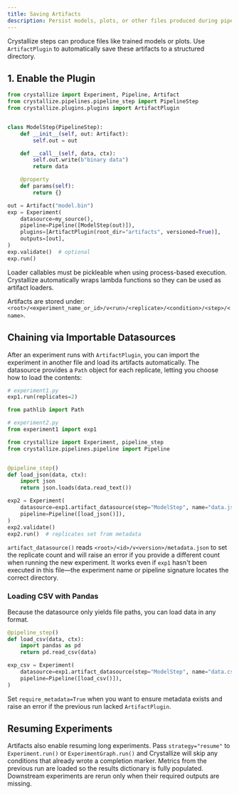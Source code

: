 ```yaml
---
title: Saving Artifacts
description: Persist models, plots, or other files produced during pipeline steps.
---
```


Crystallize steps can produce files like trained models or plots. Use `ArtifactPlugin` to automatically save these artifacts to a structured directory.

## 1. Enable the Plugin

```python
from crystallize import Experiment, Pipeline, Artifact
from crystallize.pipelines.pipeline_step import PipelineStep
from crystallize.plugins.plugins import ArtifactPlugin


class ModelStep(PipelineStep):
    def __init__(self, out: Artifact):
        self.out = out

    def __call__(self, data, ctx):
        self.out.write(b"binary data")
        return data

    @property
    def params(self):
        return {}

out = Artifact("model.bin")
exp = Experiment(
    datasource=my_source(),
    pipeline=Pipeline([ModelStep(out)]),
    plugins=[ArtifactPlugin(root_dir="artifacts", versioned=True)],
    outputs=[out],
)
exp.validate()  # optional
exp.run()
```

Loader callables must be pickleable when using process-based execution.
Crystallize automatically wraps lambda functions so they can be used as
artifact loaders.

Artifacts are stored under:
`<root>/<experiment_name_or_id>/v<run>/<replicate>/<condition>/<step>/<name>`.

## Chaining via Importable Datasources

After an experiment runs with `ArtifactPlugin`, you can import the experiment in
another file and load its artifacts automatically. The datasource provides a
`Path` object for each replicate, letting you choose how to load the contents:

```python
# experiment1.py
exp1.run(replicates=2)

from pathlib import Path

# experiment2.py
from experiment1 import exp1

from crystallize import Experiment, pipeline_step
from crystallize.pipelines.pipeline import Pipeline


@pipeline_step()
def load_json(data, ctx):
    import json
    return json.loads(data.read_text())

exp2 = Experiment(
    datasource=exp1.artifact_datasource(step="ModelStep", name="data.json"),
    pipeline=Pipeline([load_json()]),
)
exp2.validate()
exp2.run()  # replicates set from metadata
```

`artifact_datasource()` reads `<root>/<id>/v<version>/metadata.json` to set the
replicate count and will raise an error if you provide a different count when
running the new experiment.
It works even if `exp1` hasn't been executed in this file—the experiment name or
pipeline signature locates the correct directory.

### Loading CSV with Pandas

Because the datasource only yields file paths, you can load data in any format.

```python
@pipeline_step()
def load_csv(data, ctx):
    import pandas as pd
    return pd.read_csv(data)

exp_csv = Experiment(
    datasource=exp1.artifact_datasource(step="ModelStep", name="data.csv"),
    pipeline=Pipeline([load_csv()]),
)
```

Set `require_metadata=True` when you want to ensure metadata exists and raise
an error if the previous run lacked `ArtifactPlugin`.

## Resuming Experiments

Artifacts also enable resuming long experiments. Pass `strategy="resume"` to
`Experiment.run()` or `ExperimentGraph.run()` and Crystallize will skip any
conditions that already wrote a completion marker. Metrics from the previous
run are loaded so the results dictionary is fully populated. Downstream
experiments are rerun only when their required outputs are missing.
